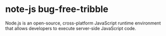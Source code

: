 # note-js  bug-free-tribble
Node.js is an open-source, cross-platform JavaScript runtime environment that allows developers to execute server-side JavaScript code.
